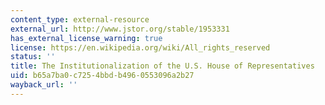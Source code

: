 ```yaml
---
content_type: external-resource
external_url: http://www.jstor.org/stable/1953331
has_external_license_warning: true
license: https://en.wikipedia.org/wiki/All_rights_reserved
status: ''
title: The Institutionalization of the U.S. House of Representatives
uid: b65a7ba0-c725-4bbd-b496-0553096a2b27
wayback_url: ''
---
```

